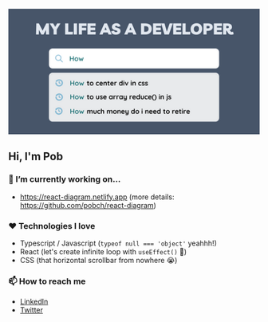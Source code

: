 <p align="center">
  <img alt="my quote" src="./pob_intro3.png" width="512" />
</p>

## Hi, I'm Pob

### 👻 I’m currently working on...

- https://react-diagram.netlify.app (more details: https://github.com/pobch/react-diagram)

### ❤️ Technologies I love

- Typescript / Javascript (`typeof null === 'object'` yeahhh!)
- React (let's create infinite loop with `useEffect()` 🚀)
- CSS (that horizontal scrollbar from nowhere 😭)

### 📫 How to reach me

- [LinkedIn](https://www.linkedin.com/in/pob-ch-b2836baa)
- [Twitter](https://twitter.com/pob_ch)

<!--
**pobch/pobch** is a ✨ _special_ ✨ repository because its `README.md` (this file) appears on your GitHub profile.

Here are some ideas to get you started:

- 🔭 I’m currently working on ...
- 🌱 I’m currently learning ...
- 👯 I’m looking to collaborate on ...
- 🤔 I’m looking for help with ...
- 💬 Ask me about ...
- 📫 How to reach me: ...
- 😄 Pronouns: ...
- ⚡ Fun fact: ...
-->
